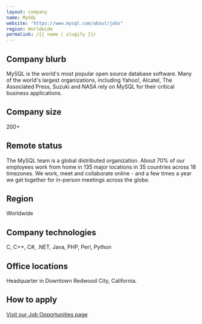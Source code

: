 ```yaml
---
layout: company
name: MySQL
website: "https://www.mysql.com/about/jobs"
region: Worldwide
permalink: /{{ name | slugify }}/
---
```


## Company blurb

MySQL is the world's most popular open source database software. Many of the world's largest organizations, including Yahoo!, Alcatel, The Associated Press, Suzuki and NASA rely on MySQL for their critical business applications.

## Company size

200+

## Remote status

The MySQL team is a global distributed organization. About 70% of our employees work from home in 135 major locations in 35 countries across 18 timezones. We work, meet and collaborate online - and a few times a year we get together for in-person meetings across the globe.

## Region

Worldwide

## Company technologies

C, C++, C#, .NET, Java, PHP, Perl, Python

## Office locations

Headquarter in Downtown Redwood City, California.

## How to apply

[Visit our Job Opportunities page](https://www.mysql.com/about/jobs/)